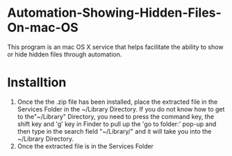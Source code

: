 # Automation-Showing-Hidden-Files-On-mac-OS
This program is an mac OS X service that helps facilitate the ability to show or hide hidden files through automation. 
# Installtion 
1. Once the the .zip file has been installed, place the extracted file in the Services Folder in the	~/Library Directory. If you do not know how to get to the"~/Library" Directory, you need to press the command key, the shift key and 'g' key in Finder to pull up the 'go to folder:' pop-up and then type in the search field "~/Library/" and it will take you into the ~/Library Directory.
2. Once the extracted file is in the Services Folder 